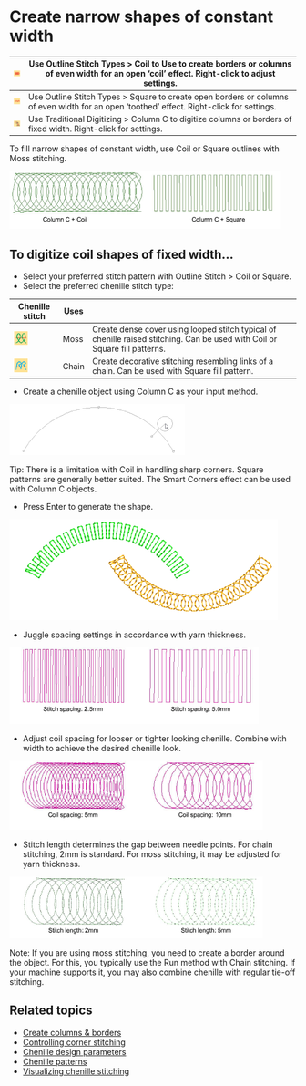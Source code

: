 # Create narrow shapes of constant width

| ![Coil00036.png](assets/Coil00036.png)     | Use Outline Stitch Types > Coil to Use to create borders or columns of even width for an open ‘coil’ effect. Right-click to adjust settings. |
| ------------------------------------------ | -------------------------------------------------------------------------------------------------------------------------------------------- |
| ![Square00037.png](assets/Square00037.png) | Use Outline Stitch Types > Square to create open borders or columns of even width for an open ‘toothed’ effect. Right-click for settings.    |
| ![InputC.png](assets/InputC.png)           | Use Traditional Digitizing > Column C to digitize columns or borders of fixed width. Right-click for settings.                               |

To fill narrow shapes of constant width, use Coil or Square outlines with Moss stitching.

![chenille_digitizing00038.png](assets/chenille_digitizing00038.png)

## To digitize coil shapes of fixed width...

- Select your preferred stitch pattern with Outline Stitch > Coil or Square.
- Select the preferred chenille stitch type:

| Chenille stitch                          | Uses  |                                                                                                                             |
| ---------------------------------------- | ----- | --------------------------------------------------------------------------------------------------------------------------- |
| ![Moss00041.png](assets/Moss00041.png)   | Moss  | Create dense cover using looped stitch typical of chenille raised stitching. Can be used with Coil or Square fill patterns. |
| ![Chain00042.png](assets/Chain00042.png) | Chain | Create decorative stitching resembling links of a chain. Can be used with Square fill pattern.                              |

- Create a chenille object using Column C as your input method.

![DigitizeCoilFixedWidth1.png](assets/DigitizeCoilFixedWidth1.png)

Tip: There is a limitation with Coil in handling sharp corners. Square patterns are generally better suited. The Smart Corners effect can be used with Column C objects.

- Press Enter to generate the shape.

![DigitizeCoilFixedWidth2.png](assets/DigitizeCoilFixedWidth2.png)

- Juggle spacing settings in accordance with yarn thickness.

![chenille_digitizing00043.png](assets/chenille_digitizing00043.png)

- Adjust coil spacing for looser or tighter looking chenille. Combine with width to achieve the desired chenille look.

![chenille_digitizing00046.png](assets/chenille_digitizing00046.png)

- Stitch length determines the gap between needle points. For chain stitching, 2mm is standard. For moss stitching, it may be adjusted for yarn thickness.

![chenille_digitizing00049.png](assets/chenille_digitizing00049.png)

Note: If you are using moss stitching, you need to create a border around the object. For this, you typically use the Run method with Chain stitching. If your machine supports it, you may also combine chenille with regular tie-off stitching.

## Related topics

- [Create columns & borders](../../Digitizing/input/Create_columns_borders)
- [Controlling corner stitching](../../Quality/quality/Controlling_corner_stitching)
- [Chenille design parameters](../chenille_basics/Chenille_design_parameters)
- [Chenille patterns](../../Decorative/specialty/Chenille_patterns)
- [Visualizing chenille stitching](../chenille_basics/Visualizing_chenille_stitching)
